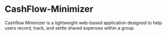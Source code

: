 # CashFlow-Minimizer
Cashflow Minimizer is a lightweight web-based application designed to help users record, track, and settle shared expenses within a group.
